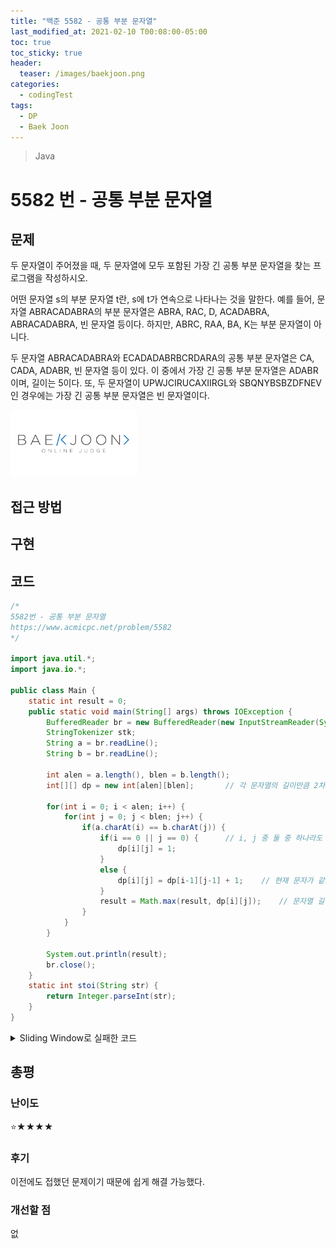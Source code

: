 ```yaml
---
title: "백준 5582 - 공통 부분 문자열"
last_modified_at: 2021-02-10 T00:08:00-05:00
toc: true
toc_sticky: true
header:
  teaser: /images/baekjoon.png
categories: 
  - codingTest
tags:
  - DP
  - Baek Joon
---
```


> Java

5582 번 - 공통 부분 문자열
=============
 
## 문제
두 문자열이 주어졌을 때, 두 문자열에 모두 포함된 가장 긴 공통 부분 문자열을 찾는 프로그램을 작성하시오.

어떤 문자열 s의 부분 문자열 t란, s에 t가 연속으로 나타나는 것을 말한다. 예를 들어, 문자열 ABRACADABRA의 부분 문자열은 ABRA, RAC, D, ACADABRA, ABRACADABRA, 빈 문자열 등이다. 하지만, ABRC, RAA, BA, K는 부분 문자열이 아니다.

두 문자열 ABRACADABRA와 ECADADABRBCRDARA의 공통 부분 문자열은 CA, CADA, ADABR, 빈 문자열 등이 있다. 이 중에서 가장 긴 공통 부분 문자열은 ADABR이며, 길이는 5이다. 또, 두 문자열이 UPWJCIRUCAXIIRGL와 SBQNYBSBZDFNEV인 경우에는 가장 긴 공통 부분 문자열은 빈 문자열이다.  

[<img src="/images/baekjoon.png" width="40%" height="40%">](https://www.acmicpc.net/problem/5582)  

## 접근 방법

## 구현

## 코드
```java
/*
5582번 - 공통 부분 문자열
https://www.acmicpc.net/problem/5582
*/

import java.util.*;
import java.io.*;

public class Main {
	static int result = 0;
	public static void main(String[] args) throws IOException {
		BufferedReader br = new BufferedReader(new InputStreamReader(System.in));
    	StringTokenizer stk;
    	String a = br.readLine();
    	String b = br.readLine();
    	
    	int alen = a.length(), blen = b.length(); 
    	int[][] dp = new int[alen][blen];		// 각 문자열의 길이만큼 2차원 배열을 만든다.
    	
    	for(int i = 0; i < alen; i++) {
    		for(int j = 0; j < blen; j++) {
    			if(a.charAt(i) == b.charAt(j)) {
    				if(i == 0 || j == 0) {		// i, j 중 둘 중 하나라도 0이라면, i-1 or j-1이 -1이 되므로 IndexExecption이 되므로 방지
    					dp[i][j] = 1;
    				}
    				else {
    					dp[i][j] = dp[i-1][j-1] + 1;	// 현재 문자가 같으면, 직전 문자까지 동일한 두 부분 문자열 길이에 대해 1을 증가한다
    				}
    				result = Math.max(result, dp[i][j]);	// 문자열 길이 최대값
    			}
    		}
    	}
    	
    	System.out.println(result);
    	br.close();
	}
	static int stoi(String str) {
    	return Integer.parseInt(str);
    }
}
```

<details>
<summary>Sliding Window로 실패한 코드</summary>
<div markdown="1">

```java
/*
5582번 - 공통 부분 문자열
https://www.acmicpc.net/problem/5582
*/

import java.util.*;
import java.io.*;

public class Main {
	static int result;
	public static void main(String[] args) throws IOException {
		BufferedReader br = new BufferedReader(new InputStreamReader(System.in));
    	String a = br.readLine();
    	String b = br.readLine();
    	
    	if(a.length() > b.length()) {
    		String temp = a;
    		a = b;
    		b = temp;
    	}
    	
    	String str;
    	int size = a.length();
    	int l = 0, r = 0;	// 왼쪽 선, 오른쪽 선
    	int pm = 1;			// 1씩 늘려갈지, -1로 줄여 나갈시
    	
    	while(true) {
    		r += pm;		// 오른쪽 선을 좌,우로 이동한다.
    		if(r > size) {	// 만약 오른쪽 선이 size를 넘어가면, 다시 왼쪽으로 줄여나간다
    			pm = -1;
    			l++;
    			if(l == size)
    				break;
    			continue;
    		}
    		if(r == l) {	// 만약 오른족 선이 left와 마주치면, 다시 오른쪽으로 늘려나간다.
    			pm = 1;
    			l++;
    			r++;
    			if(l == size)
    				break;
    			continue;
    		}
    		str = a.substring(l,r); // sliding window(l,r)로 문자열을 자른다.
			if(b.contains(str)) {	// 대상 문자열에 포함되어 있으면 길이 최대값
				result = Math.max(r - l, result);
			}
    	}
    	System.out.println(result);
    	br.close();
	}
}
```

</div>
</details>

## 총평
### 난이도
⭐★★★★
### 후기
이전에도 접했던 문제이기 때문에 쉽게 해결 가능했다.  
### 개선할 점
없